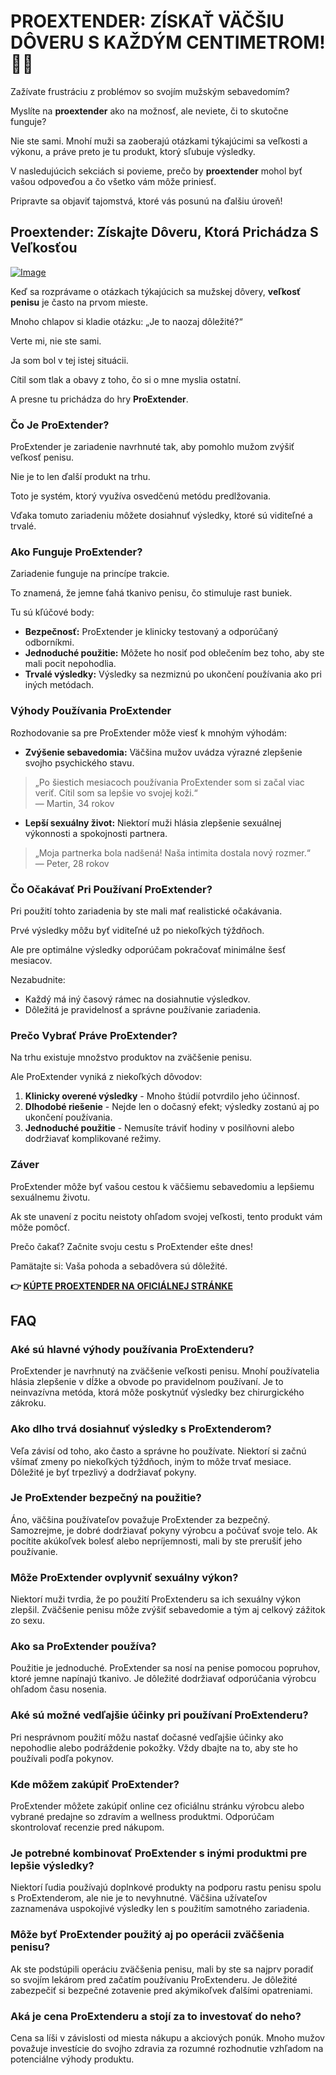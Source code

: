 # PROEXTENDER: ZÍSKAŤ VÄČŠIU DÔVERU S KAŽDÝM CENTIMETROM! 💪✨

Zažívate frustráciu z problémov so svojím mužským sebavedomím? 

Myslíte na **proextender** ako na možnosť, ale neviete, či to skutočne funguje? 

Nie ste sami. Mnohí muži sa zaoberajú otázkami týkajúcimi sa veľkosti a výkonu, a práve preto je tu produkt, ktorý sľubuje výsledky. 

V nasledujúcich sekciách si povieme, prečo by **proextender** mohol byť vašou odpoveďou a čo všetko vám môže priniesť. 

Pripravte sa objaviť tajomstvá, ktoré vás posunú na ďalšiu úroveň!

## Proextender: Získajte Dôveru, Ktorá Prichádza S Veľkosťou

[![Image](https://www2.sellhealth.com/26/proextender_1_1.png)](https://gchaffi.com/CL7EezG5)

Keď sa rozprávame o otázkach týkajúcich sa mužskej dôvery, **veľkosť penisu** je často na prvom mieste. 

Mnoho chlapov si kladie otázku: „Je to naozaj dôležité?“

Verte mi, nie ste sami. 

Ja som bol v tej istej situácii. 

Cítil som tlak a obavy z toho, čo si o mne myslia ostatní. 

A presne tu prichádza do hry **ProExtender**.

### Čo Je ProExtender?

ProExtender je zariadenie navrhnuté tak, aby pomohlo mužom zvýšiť veľkosť penisu.

Nie je to len ďalší produkt na trhu.

Toto je systém, ktorý využíva osvedčenú metódu predlžovania.

Vďaka tomuto zariadeniu môžete dosiahnuť výsledky, ktoré sú viditeľné a trvalé.

### Ako Funguje ProExtender?

Zariadenie funguje na princípe trakcie. 

To znamená, že jemne ťahá tkanivo penisu, čo stimuluje rast buniek.

Tu sú kľúčové body:

- **Bezpečnosť:** ProExtender je klinicky testovaný a odporúčaný odborníkmi.
- **Jednoduché použitie:** Môžete ho nosiť pod oblečením bez toho, aby ste mali pocit nepohodlia.
- **Trvalé výsledky:** Výsledky sa nezmiznú po ukončení používania ako pri iných metódach.

### Výhody Používania ProExtender

Rozhodovanie sa pre ProExtender môže viesť k mnohým výhodám:

- **Zvýšenie sebavedomia:** Väčšina mužov uvádza výrazné zlepšenie svojho psychického stavu.
  
> „Po šiestich mesiacoch používania ProExtender som si začal viac veriť. Cítil som sa lepšie vo svojej koži.“  
> — Martin, 34 rokov

- **Lepší sexuálny život:** Niektorí muži hlásia zlepšenie sexuálnej výkonnosti a spokojnosti partnera.
  
> „Moja partnerka bola nadšená! Naša intimita dostala nový rozmer.“  
> — Peter, 28 rokov

### Čo Očakávať Pri Používaní ProExtender?

Pri použití tohto zariadenia by ste mali mať realistické očakávania. 

Prvé výsledky môžu byť viditeľné už po niekoľkých týždňoch. 

Ale pre optimálne výsledky odporúčam pokračovať minimálne šesť mesiacov.

Nezabudnite:

- Každý má iný časový rámec na dosiahnutie výsledkov.
- Dôležitá je pravidelnosť a správne používanie zariadenia.

### Prečo Vybrať Práve ProExtender?

Na trhu existuje množstvo produktov na zväčšenie penisu. 

Ale ProExtender vyniká z niekoľkých dôvodov:

1. **Klinicky overené výsledky** - Mnoho štúdií potvrdilo jeho účinnosť.
2. **Dlhodobé riešenie** - Nejde len o dočasný efekt; výsledky zostanú aj po ukončení používania.
3. **Jednoduché použitie** - Nemusíte tráviť hodiny v posilňovni alebo dodržiavať komplikované režimy.

### Záver

ProExtender môže byť vašou cestou k väčšiemu sebavedomiu a lepšiemu sexuálnemu životu. 

Ak ste unavení z pocitu neistoty ohľadom svojej veľkosti, tento produkt vám môže pomôcť.

Prečo čakať? Začnite svoju cestu s ProExtender ešte dnes!

Pamätajte si: Vaša pohoda a sebadôvera sú dôležité.



**👉 [KÚPTE PROEXTENDER NA OFICIÁLNEJ STRÁNKE](https://gchaffi.com/CL7EezG5)**

## FAQ

### Aké sú hlavné výhody používania ProExtenderu?
ProExtender je navrhnutý na zväčšenie veľkosti penisu. 
Mnohí používatelia hlásia zlepšenie v dĺžke a obvode po pravidelnom používaní. 
Je to neinvazívna metóda, ktorá môže poskytnúť výsledky bez chirurgického zákroku.

### Ako dlho trvá dosiahnuť výsledky s ProExtenderom?
Veľa závisí od toho, ako často a správne ho používate. 
Niektorí si začnú všímať zmeny po niekoľkých týždňoch, iným to môže trvať mesiace. 
Dôležité je byť trpezlivý a dodržiavať pokyny.

### Je ProExtender bezpečný na použitie?
Áno, väčšina používateľov považuje ProExtender za bezpečný. 
Samozrejme, je dobré dodržiavať pokyny výrobcu a počúvať svoje telo. 
Ak pocítite akúkoľvek bolesť alebo nepríjemnosti, mali by ste prerušiť jeho používanie.

### Môže ProExtender ovplyvniť sexuálny výkon?
Niektorí muži tvrdia, že po použití ProExtenderu sa ich sexuálny výkon zlepšil. 
Zväčšenie penisu môže zvýšiť sebavedomie a tým aj celkový zážitok zo sexu. 

### Ako sa ProExtender používa?
Použitie je jednoduché. 
ProExtender sa nosí na penise pomocou popruhov, ktoré jemne napínajú tkanivo.
Je dôležité dodržiavať odporúčania výrobcu ohľadom času nosenia.

### Aké sú možné vedľajšie účinky pri používaní ProExtenderu?
Pri nesprávnom použití môžu nastať dočasné vedľajšie účinky ako nepohodlie alebo podráždenie pokožky. 
Vždy dbajte na to, aby ste ho používali podľa pokynov.

### Kde môžem zakúpiť ProExtender?
ProExtender môžete zakúpiť online cez oficiálnu stránku výrobcu alebo vybrané predajne so zdravím a wellness produktmi. 
Odporúčam skontrolovať recenzie pred nákupom.

### Je potrebné kombinovať ProExtender s inými produktmi pre lepšie výsledky?
Niektorí ľudia používajú doplnkové produkty na podporu rastu penisu spolu s ProExtenderom, ale nie je to nevyhnutné. 
Väčšina užívateľov zaznamenáva uspokojivé výsledky len s použitím samotného zariadenia.

### Môže byť ProExtender použitý aj po operácii zväčšenia penisu?
Ak ste podstúpili operáciu zväčšenia penisu, mali by ste sa najprv poradiť so svojím lekárom pred začatím používaniu ProExtenderu. 
Je dôležité zabezpečiť si bezpečné zotavenie pred akýmikoľvek ďalšími opatreniami.

### Aká je cena ProExtenderu a stojí za to investovať do neho?
Cena sa líši v závislosti od miesta nákupu a akciových ponúk. 
Mnoho mužov považuje investície do svojho zdravia za rozumné rozhodnutie vzhľadom na potenciálne výhody produktu.